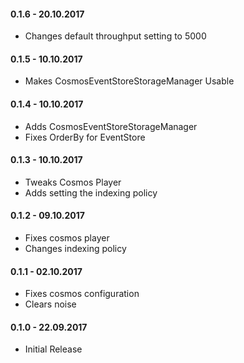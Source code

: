 #### 0.1.6 - 20.10.2017
* Changes default throughput setting to 5000

#### 0.1.5 - 10.10.2017
* Makes CosmosEventStoreStorageManager Usable

#### 0.1.4 - 10.10.2017
* Adds CosmosEventStoreStorageManager 
* Fixes OrderBy for EventStore

#### 0.1.3 - 10.10.2017
* Tweaks Cosmos Player 
* Adds setting the indexing policy

#### 0.1.2 - 09.10.2017
* Fixes cosmos player
* Changes indexing policy

#### 0.1.1 - 02.10.2017
* Fixes cosmos configuration
* Clears noise

#### 0.1.0 - 22.09.2017
* Initial Release